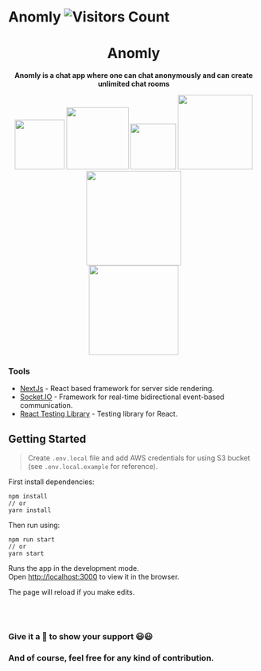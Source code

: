 # Anomly ![Visitors Count](https://visitor-badge.laobi.icu/badge?page_id=msk4862.Anomly)

<div align="center">
    <h1>Anomly</h1>
    <p>
         <b>Anomly is a chat app where one can chat anonymously and can create unlimited chat rooms</b>
    </p>
      <img src="https://api.travis-ci.org/msk4862/Anomly.svg?branch=master&status=passed" width="100">
      <img src="https://codecov.io/gh/msk4862/Anomly/branch/master/graph/badge.svg" width="125">
      <img src="https://img.shields.io/github/license/msk4862/Anomly?style=flat-square" width="92">
      <img src="https://forthebadge.com/images/badges/made-with-javascript.svg" width="150">
      <img src="https://forthebadge.com/images/badges/powered-by-responsibility.svg" width="190">
      <br />
      <img src="https://forthebadge.com/images/badges/built-with-love.svg" width="180">
</div>

### Tools

-   [NextJs](https://nextjs.org/) - React based framework for server side rendering.
-   [Socket.IO](https://socket.io/) - Framework for real-time bidirectional event-based communication.
-   [React Testing Library](https://github.com/testing-library/react-testing-library) - Testing library for React.

## Getting Started

> Create `.env.local` file and add AWS credentials for using S3 bucket (see `.env.local.example` for reference).

First install dependencies:

```
npm install
// or
yarn install
```

Then run using:

```
npm run start
// or
yarn start
```

Runs the app in the development mode.<br />
Open [http://localhost:3000](http://localhost:3000) to view it in the browser.

The page will reload if you make edits.

<br />
<br />

### Give it a 🌟 to show your support 😃😃

### And of course, feel free for any kind of contribution.
